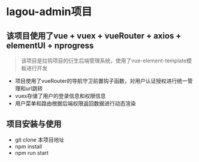 # lagou-admin项目
## 该项目使用了vue + vuex + vueRouter + axios + elementUI + nprogress
> 该项目是拉钩项目的衍生后端管理系统，使用了vue-element-template模板进行开发
+ 项目使用了vueRouter的导航守卫前置钩子函数，对用户认证授权进行统一管理和url跳转
+ vuex存储了用户的登录信息和权限信息
+ 用户菜单和路由根据后端权限返回数据进行动态渲染
## 项目安装与使用
+ git clone 本项目地址
+ npm install 
+ npm run start
